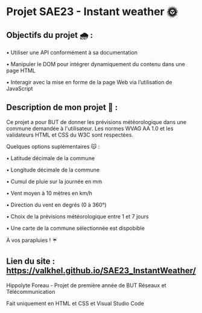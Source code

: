 # Projet SAE23 - Instant weather 🌞

## Objectifs du projet 🌧️ :

• Utiliser une API conformément à sa documentation

• Manipuler le DOM pour intégrer dynamiquement du contenu dans une page HTML

• Interagir avec la mise en forme de la page Web via l’utilisation de JavaScript

## Description de mon projet 🌈 : 

Ce projet a pour BUT de donner les prévisions météorologique dans une commune demandée à l'utilisateur.
Les normes WVAG AA 1.0 et les validateurs HTML et CSS du W3C sont respectées.

Quelques options suplémentaires 😽 :

• Latitude décimale de la commune

• Longitude décimale de la commune

• Cumul de pluie sur la journée en mm

• Vent moyen à 10 mètres en km/h

• Direction du vent en degrés (0 à 360°)

• Choix de la prévisions météorologique entre 1 et 7 jours

• Une carte de la commune sélectionnée est dispobible 

À vos parapluies ! ☔

## Lien du site : https://valkhel.github.io/SAE23_InstantWeather/

Hippolyte Foreau - Projet de première année de BUT Réseaux et Télécommunication

Fait uniquement en HTML et CSS et Visual Studio Code
